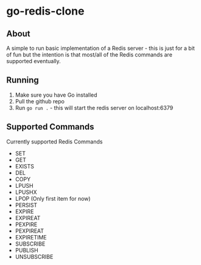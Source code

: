 # go-redis-clone

## About
A simple to run basic implementation of a Redis server - this is just for a bit of fun but the intention is that most/all of the Redis commands are supported eventually.

## Running
1. Make sure you have Go installed
2. Pull the github repo
3. Run `go run .` - this will start the redis server on localhost:6379

## Supported Commands
Currently supported Redis Commands
- SET
- GET
- EXISTS
- DEL
- COPY
- LPUSH
- LPUSHX
- LPOP (Only first item for now)
- PERSIST
- EXPIRE
- EXPIREAT
- PEXPIRE
- PEXPIREAT
- EXPIRETIME
- SUBSCRIBE
- PUBLISH
- UNSUBSCRIBE
